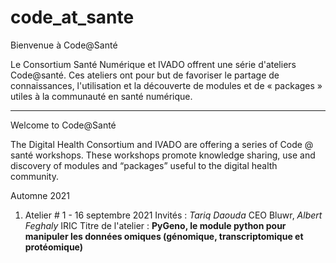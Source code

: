 # code_at_sante
Bienvenue à Code@Santé

Le Consortium Santé Numérique et IVADO offrent une série d'ateliers Code@santé. Ces ateliers ont pour but de favoriser le partage de connaissances, l'utilisation et la découverte de modules et de « packages » utiles à la communauté en santé numérique.

-------------------------------------------------------------------------------

Welcome to Code@Santé

The Digital Health Consortium and IVADO are offering a series of Code @ santé workshops. These workshops promote knowledge sharing, use and discovery of modules and “packages” useful to the digital health community.

Automne 2021

1. Atelier # 1 - 16 septembre 2021
    Invités : *Tariq Daouda* CEO Bluwr, *Albert Feghaly* IRIC
    Titre de l'atelier : **PyGeno, le module python pour manipuler les données omiques (génomique, transcriptomique et protéomique)**
